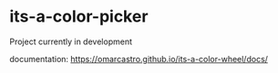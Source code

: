 # its-a-color-picker


Project currently in development

documentation: https://omarcastro.github.io/its-a-color-wheel/docs/